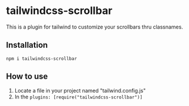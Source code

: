 # tailwindcss-scrollbar
This is a plugin for tailwind to customize your scrollbars thru classnames.

## Installation
```npm i tailwindcss-scrollbar```

## How to use
1. Locate a file in your project named "tailwind.config.js"
2. In the ```plugins: [require("tailwindcss-scrollbar")]```
